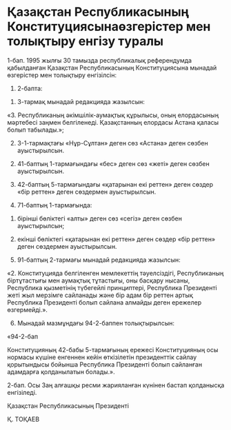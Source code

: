 # Қазақстан Республикасының Конституциясынаөзгерістер мен толықтыру енгізу туралы

1-бап. 1995 жылғы 30 тамызда республикалық референдумда қабылданған Қазақстан Республикасының Конституциясына мынадай өзгерістер мен толықтыру енгізілсін:

1. 2-бапта:

1) 3-тармақ мынадай редакцияда жазылсын:

«3. Республиканың әкімшілік-аумақтық құрылысы, оның елордасының мәртебесі заңмен белгіленеді. Қазақстанның елордасы Астана қаласы болып табылады.»;

2) 3-1-тармақтағы «Нұр-Сұлтан» деген сөз «Астана» деген сөзбен ауыстырылсын.

2. 41-баптың 1-тармағындағы «бес» деген сөз «жеті» деген сөзбен ауыстырылсын.

3. 42-баптың 5-тармағындағы «қатарынан екі реттен» деген сөздер «бір реттен» деген сөздермен ауыстырылсын. 

4. 71-баптың 1-тармағында:

1) бірінші бөліктегі «алты» деген сөз «сегіз» деген сөзбен ауыстырылсын;

2) екінші бөліктегі «қатарынан екі реттен» деген сөздер «бір реттен» деген сөздермен ауыстырылсын.

5. 91-баптың 2-тармағы мынадай редакцияда жазылсын:

«2. Конституцияда белгiленген мемлекеттiң тəуелсіздігі, Республиканың бiртұтастығы мен аумақтық тұтастығы, оны басқару нысаны, Республика қызметінің түбегейлі принциптері, Республика Президенті жеті жыл мерзімге сайланады және бір адам бір реттен артық Республика Президенті болып сайлана алмайды деген ережелер өзгермейді.».

6. Мынадай мазмұндағы 94-2-баппен толықтырылсын:

«94-2-бап

Конституцияның 42-бабы 5-тармағының ережесі Конституцияның осы нормасы күшіне енгеннен кейін өткізілетін президенттік сайлау қорытындысы бойынша Республика Президенті болып сайланған адамдарға қолданылатын болады.».

2-бап. Осы Заң алғашқы ресми жарияланған күнінен бастап қолданысқа енгізіледі.

Қазақстан Республикасының Президенті

Қ. ТОҚАЕВ

